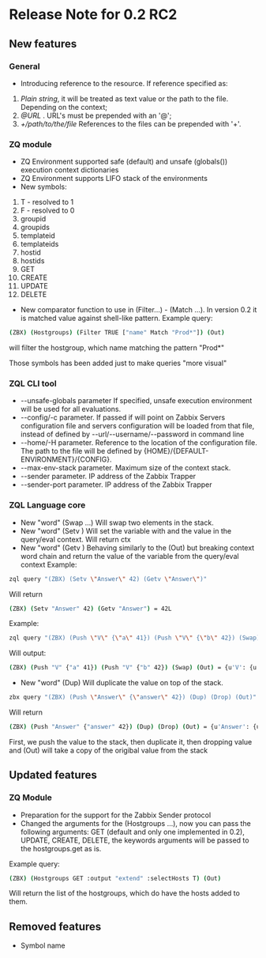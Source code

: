 # Release Note for 0.2 RC2

## New features

### General

* Introducing reference to the resource. If reference specified as:
1. _Plain string_, it will be treated as text value or the path to the file. Depending on the context;
2. _@URL_ . URL's must be prepended with an '@';
3. _+/path/to/the/file_ References to the files can be prepended with '+'.

### ZQ module

* ZQ Environment supported safe (default) and unsafe (globals()) execution context dictionaries
* ZQ Environment supports LIFO stack of the environments
* New symbols:
1. T - resolved to 1
2. F - resolved to 0
3. groupid
4. groupids
5. templateid
6. templateids
7. hostid
8. hostids
9. GET
10. CREATE
11. UPDATE
12. DELETE
* New comparator function to use in (Filter...) - (Match ...). In version 0.2 it is matched value against shell-like pattern.
Example query:
```bash
(ZBX) (Hostgroups) (Filter TRUE ["name" Match "Prod*"]) (Out)
```
will filter the hostgroup, which name matching the pattern "Prod*"


Those symbols has been added just to make queries "more visual"

### ZQL CLI tool

* --unsafe-globals parameter If specified, unsafe execution environment will be used for all evaluations.
* --config/-c parameter. If passed if will point on Zabbix Servers configuration file and servers configuration will be loaded from that file, instead of defined by --url/--username/--password in command line
* --home/-H parameter. Reference to the location of the configuration file. The path to the file will be defined by {HOME}/{DEFAULT-ENVIRONMENT}/{CONFIG}. 
* --max-env-stack parameter. Maximum size of the context stack.
* --sender parameter. IP address of the Zabbix Trapper
* --sender-port parameter. IP address of the Zabbix Trapper

### ZQL Language core

* New "word" (Swap ...) Will swap two elements in the stack.
* New "word" (Setv <name> <value>) Will set the variable with <name> and the value <value> in the query/eval context. Will return ctx
* New "word" (Getv <name>) Behaving similarly to the (Out) but breaking context word chain and return the value of the variable from the query/eval context
Example:
```bash
zql query "(ZBX) (Setv \"Answer\" 42) (Getv \"Answer\")"
```
Will return
```bash
(ZBX) (Setv "Answer" 42) (Getv "Answer") = 42L
```

Example:
```bash
zql query "(ZBX) (Push \"V\" {\"a\" 41}) (Push \"V\" {\"b\" 42}) (Swap) (Out)"
```
Will output:
```bash
(ZBX) (Push "V" {"a" 41}) (Push "V" {"b" 42}) (Swap) (Out) = {u'V': {u'a': 41L}}
```
* New "word" (Dup) Will duplicate the value on top of the stack.
```bash
zbx query "(ZBX) (Push \"Answer\" {\"answer\" 42}) (Dup) (Drop) (Out)"
```
Will return
```bash
(ZBX) (Push "Answer" {"answer" 42}) (Dup) (Drop) (Out) = {u'Answer': {u'answer': 42L}}
```
First, we push the value to the stack, then duplicate it, then dropping value and (Out) will take a copy of the origibal value from the stack


## Updated features

### ZQ Module

* Preparation for the support for the Zabbix Sender protocol
* Changed the arguments for the (Hostgroups ...), now you can pass the following arguments: GET (default and only one implemented in 0.2), UPDATE, CREATE, DELETE, the keywords arguments will be passed to the hostgroups.get as is.

Example query:
```bash
(ZBX) (Hostgroups GET :output "extend" :selectHosts T) (Out)
```

Will return the list of the hostgroups, which do have the hosts added to them.


## Removed features

* Symbol name